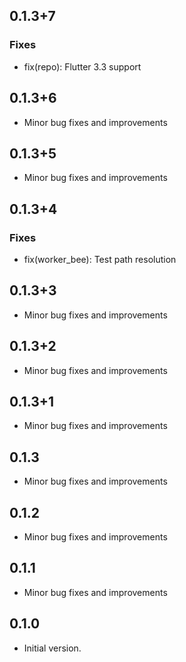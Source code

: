 ## 0.1.3+7

### Fixes
- fix(repo): Flutter 3.3 support

## 0.1.3+6

- Minor bug fixes and improvements

## 0.1.3+5

- Minor bug fixes and improvements

## 0.1.3+4

### Fixes
- fix(worker_bee): Test path resolution

## 0.1.3+3

- Minor bug fixes and improvements

## 0.1.3+2

- Minor bug fixes and improvements

## 0.1.3+1

- Minor bug fixes and improvements

## 0.1.3

- Minor bug fixes and improvements

## 0.1.2

- Minor bug fixes and improvements

## 0.1.1

- Minor bug fixes and improvements

## 0.1.0

- Initial version.

